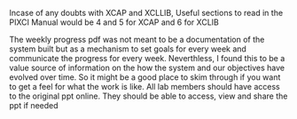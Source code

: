 Incase of any doubts with XCAP and XCLLIB, 
Useful sections to read in the PIXCI Manual would be 4 and 5 for XCAP and
6 for XCLIB

The weekly progress pdf was not meant to be a documentation of the system 
built but as a mechanism to set goals for every week and communicate the progress
for every week. Neverthless, I found this to be a value source of information
on the how the system and our objectives have evolved over time. So it might
be a good place to skim through if you want to get a feel for what the work is
like. All lab members should have access to the original ppt online. They 
should be able to access, view and share the ppt if needed

